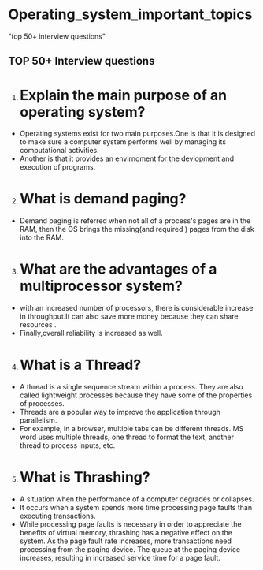 # Operating_system_important_topics
"top 50+ interview questions"


## TOP 50+ Interview questions

1. # Explain the main purpose of an operating system?
  - Operating systems exist for two main purposes.One is that it is designed to make sure a computer system performs well by managing its computational activities.
  - Another is that it provides an envirnoment for the devlopment and execution of programs.


2. # What is demand paging?
  - Demand paging is referred when not all of a process's pages are in the RAM, then the OS brings the missing(and required ) pages from the disk into the RAM.
  
  
3. # What are the advantages of a multiprocessor system?
  - with an increased number of  processors, there is considerable increase in throughput.It can also save more money because they can share resources .
  - Finally,overall reliability is increased as well. 
  
  
4. # What is a Thread?  
  - A thread is a single sequence stream within a process. They are also called lightweight processes because they have some of the properties of processes.
  - Threads are a popular way to improve the application through parallelism. 
  - For example, in a browser, multiple tabs can be different threads. MS word uses multiple threads, one thread to format the text, another thread to process inputs,       etc. 
  
  
5. # What is Thrashing? 
  - A situation when the performance of a computer degrades or collapses. 
  - It occurs when a system spends more time processing page faults than executing transactions.
  - While processing page faults is necessary in order to appreciate the benefits of virtual memory, thrashing has a negative effect on the system. As the page fault        rate increases, more transactions need processing from the paging device. The queue at the paging device increases, resulting in increased service time for a page        fault. 
  
